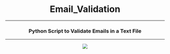 # <h1 align="center">Email_Validation</h1>

---

<h3 align="center">Python Script to Validate Emails in a Text File</h3>

---

<p align="center">

  <img src = "https://github.com/user-attachments/assets/6688ec11-62d8-49ef-8a04-239f3030f7a7">
  
</p>

